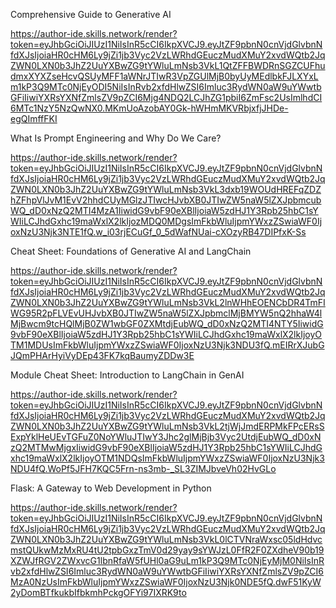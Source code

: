 Comprehensive Guide to Generative AI

https://author-ide.skills.network/render?token=eyJhbGciOiJIUzI1NiIsInR5cCI6IkpXVCJ9.eyJtZF9pbnN0cnVjdGlvbnNfdXJsIjoiaHR0cHM6Ly9jZi1jb3Vyc2VzLWRhdGEuczMudXMuY2xvdWQtb2JqZWN0LXN0b3JhZ2UuYXBwZG9tYWluLmNsb3VkL1QtZFFBWDRnSGZCUFhudmxXYXZseHcvQSUyMFF1aWNrJTIwR3VpZGUlMjB0byUyMEdlbkFJLXYxLm1kP3Q9MTc0NjEyODI5NiIsInRvb2xfdHlwZSI6Imluc3RydWN0aW9uYWwtbGFiIiwiYXRsYXNfZmlsZV9pZCI6Mjg4NDQ2LCJhZG1pbiI6ZmFsc2UsImlhdCI6MTc1NzY5NzQwNX0.MKmUoAzobAY0Gk-hWHmMKVRbjxfjJHDe-egQImffFKI



What Is Prompt Engineering and Why Do We Care?

https://author-ide.skills.network/render?token=eyJhbGciOiJIUzI1NiIsInR5cCI6IkpXVCJ9.eyJtZF9pbnN0cnVjdGlvbnNfdXJsIjoiaHR0cHM6Ly9jZi1jb3Vyc2VzLWRhdGEuczMudXMuY2xvdWQtb2JqZWN0LXN0b3JhZ2UuYXBwZG9tYWluLmNsb3VkL3dxb19WOUdHREFqZDZhZFhpVlJvM1EvV2hhdCUyMGlzJTIwcHJvbXB0JTIwZW5naW5lZXJpbmcubWQ_dD0xNzQ2MTI4MzA1IiwidG9vbF90eXBlIjoiaW5zdHJ1Y3Rpb25hbC1sYWIiLCJhdGxhc19maWxlX2lkIjozMDQ0MDgsImFkbWluIjpmYWxzZSwiaWF0IjoxNzU3Njk3NTE1fQ.w_i03rjECuGf_0_5dWafNUai-cXOzyRB47DIPfxK-Ss


Cheat Sheet: Foundations of Generative AI and LangChain

https://author-ide.skills.network/render?token=eyJhbGciOiJIUzI1NiIsInR5cCI6IkpXVCJ9.eyJtZF9pbnN0cnVjdGlvbnNfdXJsIjoiaHR0cHM6Ly9jZi1jb3Vyc2VzLWRhdGEuczMudXMuY2xvdWQtb2JqZWN0LXN0b3JhZ2UuYXBwZG9tYWluLmNsb3VkL2lnWHhEOENCbDR4TmFIWG95R2pFLVEvUHJvbXB0JTIwZW5naW5lZXJpbmclMjBMYW5nQ2hhaW4lMjBwcm9tcHQlMjB0ZW1wbGF0ZXMtdjEubWQ_dD0xNzQ2MTI4NTY5IiwidG9vbF90eXBlIjoiaW5zdHJ1Y3Rpb25hbC1sYWIiLCJhdGxhc19maWxlX2lkIjoyOTM1MDUsImFkbWluIjpmYWxzZSwiaWF0IjoxNzU3Njk3NDU3fQ.mEIRrXJubGJQmPHArHyiVyDEp43FK7kqBaumyZDDw3E


Module Cheat Sheet: Introduction to LangChain in GenAI

https://author-ide.skills.network/render?token=eyJhbGciOiJIUzI1NiIsInR5cCI6IkpXVCJ9.eyJtZF9pbnN0cnVjdGlvbnNfdXJsIjoiaHR0cHM6Ly9jZi1jb3Vyc2VzLWRhdGEuczMudXMuY2xvdWQtb2JqZWN0LXN0b3JhZ2UuYXBwZG9tYWluLmNsb3VkL2tjWjJmdERPMkFPcERsSExpYklHeUEvTGFuZ0NoYWluJTIwY3Jhc2glMjBjb3Vyc2UtdjEubWQ_dD0xNzQ2MTMwMjgxIiwidG9vbF90eXBlIjoiaW5zdHJ1Y3Rpb25hbC1sYWIiLCJhdGxhc19maWxlX2lkIjoyOTM1NDQsImFkbWluIjpmYWxzZSwiaWF0IjoxNzU3Njk3NDU4fQ.WoPf5JFH7KQC5Frn-ns3mb-_SL3ZIMJbveVh02HvGLo


Flask: A Gateway to Web Development in Python

https://author-ide.skills.network/render?token=eyJhbGciOiJIUzI1NiIsInR5cCI6IkpXVCJ9.eyJtZF9pbnN0cnVjdGlvbnNfdXJsIjoiaHR0cHM6Ly9jZi1jb3Vyc2VzLWRhdGEuczMudXMuY2xvdWQtb2JqZWN0LXN0b3JhZ2UuYXBwZG9tYWluLmNsb3VkL0lCTVNraWxsc05ldHdvcmstQUkwMzMxRU4tU2tpbGxzTmV0d29yay9sYWJzL0FfR2F0ZXdheV90b19XZWJfRGV2ZWxvcG1lbnRfaW5fUHl0aG9uLm1kP3Q9MTc0NjEyMjM0NiIsInRvb2xfdHlwZSI6Imluc3RydWN0aW9uYWwtbGFiIiwiYXRsYXNfZmlsZV9pZCI6MzA0NzUsImFkbWluIjpmYWxzZSwiaWF0IjoxNzU3Njk0NDE5fQ.dwF51KyW2yDomBTfkukbIfbkmhPckgOFYi97IXRK9to
